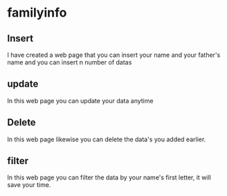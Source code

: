 # familyinfo
## Insert
I have created a web page that you can insert your name and your father's name and you can insert n number of datas
## update
In this web page you can update your data anytime 
## Delete
In this web page likewise you can delete the data's you added earlier.
## filter
In this web page you can filter the data by your name's first letter, it will save your time.
